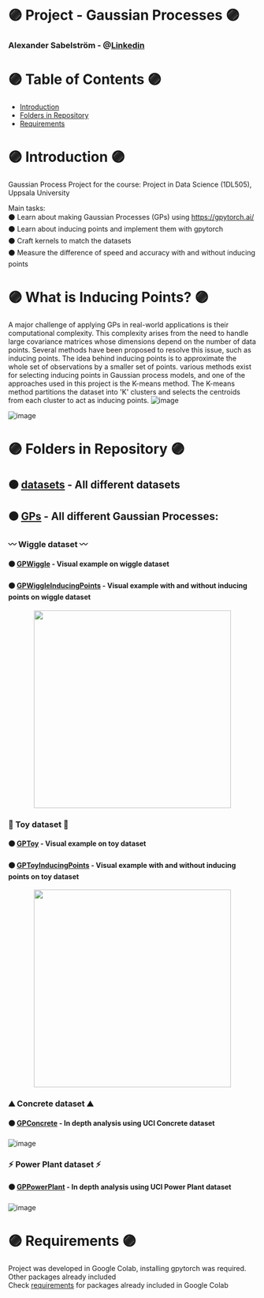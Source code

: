 # 🟣 Project - Gaussian Processes 🟣

### Alexander Sabelström - @[Linkedin](https://www.linkedin.com/in/alexander-sabelstr%C3%B6m-484256293/)

# 🟣 Table of Contents 🟣
* [Introduction](#introduction)  
* [Folders in Repository ](#folders)  
* [Requirements](#introduction)  

# 🟣 Introduction <a name="introduction"/> 🟣
Gaussian Process Project for the course: Project in Data Science (1DL505), Uppsala University
  
Main tasks:   
⚫️ Learn about making Gaussian Processes (GPs) using https://gpytorch.ai/  
⚫️ Learn about inducing points and implement them with gpytorch  
⚫️ Craft kernels to match the datasets  
⚫️ Measure the difference of speed and accuracy with and without inducing points  

# 🟣 What is Inducing Points? 🟣
A major challenge of applying GPs in real-world applications is their computational complexity.
This complexity arises from the need to handle large covariance matrices whose dimensions depend on the number of data points.
Several methods have been proposed to resolve this issue, such as inducing points.
The idea behind inducing points is to approximate the whole set of observations by a smaller set of points.
various methods exist for selecting inducing points in Gaussian process models, and one of the approaches used in this project is the K-means method.
The K-means method partitions the dataset into 'K' clusters and selects the centroids from each cluster to act as inducing points.
![image](https://github.com/Sabelz/Gaussian_Processes_Inducing_Points/assets/61190192/1a0bcd8b-46c0-471d-bfdc-c009adf68889)

![image](https://github.com/Sabelz/Project18/assets/61190192/d4269e04-756c-4a6d-836b-ae9f549ade1c)
# 🟣 Folders in Repository  <a name="folders"/> 🟣
## ⚫️ [datasets](./datasets) - All different datasets
## ⚫️ [GPs](./GPs) - All different Gaussian Processes:
### 〰️ Wiggle dataset 〰️
#### ⚫️ [GPWiggle](./GPs/GPWiggle.ipynb) - Visual example on wiggle dataset
#### ⚫️ [GPWiggleInducingPoints](./GPs/GPWiggleInducingPoints.ipynb) - Visual example with and without inducing points on wiggle dataset
<p align="center">
<img src="https://github.com/Sabelz/Gaussian_Processes_Inducing_Points/assets/61190192/9516b66d-2d54-414a-9d38-79bb19f8f072" width="400"/>
</p>


### 🧸 Toy dataset 🧸
#### ⚫️ [GPToy](./GPs/GPToy.ipynb) - Visual example on toy dataset
#### ⚫️ [GPToyInducingPoints](./GPs/GPToyInducingPoints.ipynb) - Visual example with and without inducing points on toy dataset

<p align="center">
<img src="https://github.com/Sabelz/Gaussian_Processes_Inducing_Points/assets/61190192/b4b48d36-a0e2-416b-aa56-afcc515a4942" width="400"/>
</p>

### ⛰ Concrete dataset ⛰
#### ⚫️ [GPConcrete](./GPs/GPConcrete.ipynb) - In depth analysis using UCI Concrete dataset
![image](https://github.com/Sabelz/Gaussian_Processes_Inducing_Points/assets/61190192/c1368408-ae6c-456b-a921-e4f3a62bc5ff)


### ⚡️ Power Plant dataset ⚡️
#### ⚫️ [GPPowerPlant](./GPs/GPPowerPlant.ipynb) - In depth analysis using UCI Power Plant dataset
![image](https://github.com/Sabelz/Gaussian_Processes_Inducing_Points/assets/61190192/9481539f-c6b6-4354-8661-db69bc2ce4e9)


# 🟣 Requirements <a name="requirements"/> 🟣
Project was developed in Google Colab, installing gpytorch was required. Other packages already included<br /> 
Check [requirements](requirements.txt) for packages already included in Google Colab


